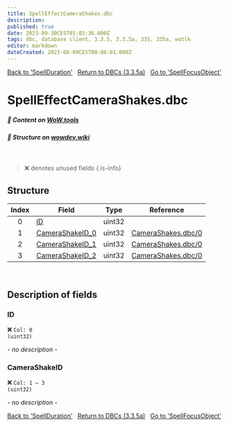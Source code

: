 ```yaml
---
title: SpellEffectCameraShakes.dbc
description:
published: true
date: 2023-09-30CEST01:03:36.000Z
tags: dbc, database client, 3.3.5, 3.3.5a, 335, 335a, wotlk
editor: markdown
dateCreated: 2023-08-09CEST00:06:01.000Z
---
```

<a href="https://trinitycore.info/files/DBC/335/spellduration" class="mt-5 v-btn v-btn--depressed v-btn--flat v-btn--outlined theme--light v-size--default darkblue--text text--lighten-3"><span class="v-btn__content"><i aria-hidden="true" class="v-icon notranslate v-icon--left mdi mdi-arrow-left theme--light"></i><span>Back to 'SpellDuration'</span></span></a>&nbsp;&nbsp;&nbsp;<a href="https://trinitycore.info/files/DBC/335/DBC" class="mt-5 v-btn v-btn--depressed v-btn--flat v-btn--outlined theme--light v-size--default darkblue--text text--lighten-3"><span class="v-btn__content"><i aria-hidden="true" class="v-icon notranslate v-icon--left mdi mdi-home-outline theme--light"></i><span>Return to DBCs (3.3.5a)</span></span></a>&nbsp;&nbsp;&nbsp;<a href="https://trinitycore.info/files/DBC/335/spellfocusobject" class="mt-5 v-btn v-btn--depressed v-btn--flat v-btn--outlined theme--light v-size--default darkblue--text text--lighten-3"><span class="v-btn__content"><span>Go to 'SpellFocusObject'</span><i aria-hidden="true" class="v-icon notranslate v-icon--right mdi mdi-arrow-right theme--light"></i></span></a>

# SpellEffectCameraShakes.dbc
##### :open_book: Content on [WoW.tools](https://wow.tools/dbc/?dbc=spelleffectcamerashakes&build=3.3.5.12340)
##### :pencil: Structure on [wowdev.wiki](https://wowdev.wiki/DB/SpellEffectCameraShakes)
&nbsp;

> :x: denotes unused fields
{.is-info}


## Structure

| Index | Field | Type | Reference |
| :---: | --- | :---: | --- |
| 0 | [ID](#id-alt) | uint32 |  |
| 1 | [CameraShakeID_0](#camerashakeid) | uint32 | [CameraShakes.dbc/0](/files/DBC/335/camerashakes#id-alt) |
| 2 | [CameraShakeID_1](#camerashakeid) | uint32 | [CameraShakes.dbc/0](/files/DBC/335/camerashakes#id-alt) |
| 3 | [CameraShakeID_2](#camerashakeid) | uint32 | [CameraShakes.dbc/0](/files/DBC/335/camerashakes#id-alt) |
&nbsp;
## Description of fields

### ID <!-- {#id-alt} -->
:x: <code>Col: 0 (uint32)</code>

*- no description -*
&nbsp;

### CameraShakeID
:x: <code>Col: 1 &ndash; 3 (uint32)</code>

*- no description -*
&nbsp;

<a href="https://trinitycore.info/files/DBC/335/spellduration" class="mt-5 v-btn v-btn--depressed v-btn--flat v-btn--outlined theme--light v-size--default darkblue--text text--lighten-3"><span class="v-btn__content"><i aria-hidden="true" class="v-icon notranslate v-icon--left mdi mdi-arrow-left theme--light"></i><span>Back to 'SpellDuration'</span></span></a>&nbsp;&nbsp;&nbsp;<a href="https://trinitycore.info/files/DBC/335/DBC" class="mt-5 v-btn v-btn--depressed v-btn--flat v-btn--outlined theme--light v-size--default darkblue--text text--lighten-3"><span class="v-btn__content"><i aria-hidden="true" class="v-icon notranslate v-icon--left mdi mdi-home-outline theme--light"></i><span>Return to DBCs (3.3.5a)</span></span></a>&nbsp;&nbsp;&nbsp;<a href="https://trinitycore.info/files/DBC/335/spellfocusobject" class="mt-5 v-btn v-btn--depressed v-btn--flat v-btn--outlined theme--light v-size--default darkblue--text text--lighten-3"><span class="v-btn__content"><span>Go to 'SpellFocusObject'</span><i aria-hidden="true" class="v-icon notranslate v-icon--right mdi mdi-arrow-right theme--light"></i></span></a>
